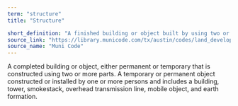 ```yaml
---
term: "structure"
title: "Structure"

short_definition: "A finished building or object built by using two or more parts."
source_link: "https://library.municode.com/tx/austin/codes/land_development_code?nodeId=TIT25LADE_CH25-1GEREPR_ART2DEME_S25-1-21DE&showChanges=true"
source_name: "Muni Code"
---
```

A completed building or object, either permanent or temporary that is constructed using two or more parts.
A temporary or permanent object constructed or installed by one or more persons and includes a building, tower, smokestack, overhead transmission line, mobile object, and earth formation.
